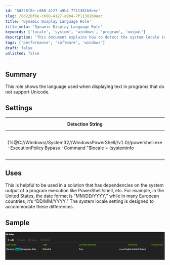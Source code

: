 ```yaml
---
id: '8d228f8e-c660-4127-a9b4-7f11381b8eec'
slug: /8d228f8e-c660-4127-a9b4-7f11381b8eec
title: 'Dynamic Display Language Role'
title_meta: 'Dynamic Display Language Role'
keywords: ['locale', 'system', 'windows', 'program', 'output']
description: 'This document explains how to detect the system locale in Windows environments using a detection string. It highlights the importance of understanding locale settings for applications that depend on system outputs, particularly in scenarios where date formats and language settings vary by region.'
tags: ['performance', 'software', 'windows']
draft: false
unlisted: false
---
```


## Summary

This role shows the language used when displaying text in programs that do not support Unicode.

## Settings

| Detection String                                                                                                                                                                            | Comparator | Result                             | Applicable OS |
|---------------------------------------------------------------------------------------------------------------------------------------------------------------------------------------------|------------|------------------------------------|----------------|
| \{%@C://Windows//System32//WindowsPowerShell//v1.0//powershell.exe -ExecutionPolicy Bypass -Command "$locale = (systeminfo | findstr /B /C:'System Locale') -replace 'System Locale:',''; $locale.trim()"@%} | Exists     | en-us;English (United States)      | Windows        |

## Uses

This is helpful to be used in a solution that has dependencies on the system output of a program execution like PowerShell/shell, etc. For example, in the United States, the date format is “MM/DD/YYYY,” while in many European countries, it’s “DD/MM/YYYY.” The system locale setting is designed to accommodate these differences.

## Sample

![Sample Image](../../../static/img/docs/8d228f8e-c660-4127-a9b4-7f11381b8eec/image_1.png)

